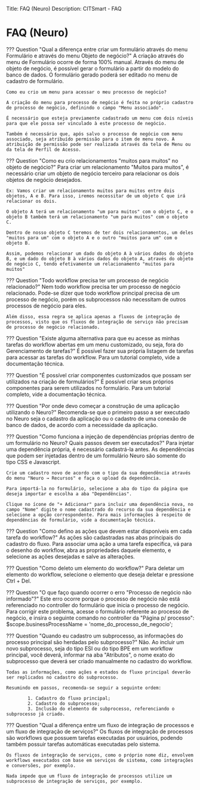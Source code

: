 Title: FAQ (Neuro)
Description: CITSmart - FAQ

# FAQ (Neuro)

??? Question "Qual a diferença entre criar um formulário através do menu Formulário e através do menu Objeto de negócio?"
    A criação através do menu de Formulário ocorre de forma 100% manual. Através do menu de objeto de negócio, é possível gerar o formulário a partir do modelo do banco de dados. O formulário gerado poderá ser editado no menu de cadastro de formulário.

	Como eu crio um menu para acessar o meu processo de negócio?

	A criação do menu para processo de negócio é feita no próprio cadastro de processo de negócio, definindo o campo "Menu associado".

	É necessário que esteja previamente cadastrado um menu com dois níveis para que ele possa ser vinculado à este processo de negócio.

	Também é necessário que, após salvo o processo de negócio com menu associado, seja atribuído permissão para o item de menu novo. A atribuição de permissão pode ser realizada através da tela de Menu ou da tela de Perfil de Acesso.

??? Question "Como eu crio relacionamentos "muitos para muitos" no objeto de negócio?"
	Para criar um relacionamento "Muitos para muitos", é necessário criar um objeto de negócio terceiro para relacionar os dois objetos de negócio desejados.

	Ex: Vamos criar um relacionamento muitos para muitos entre dois objetos, A e B. Para isso, iremos necessitar de um objeto C que irá relacionar os dois.

	O objeto A terá um relacionamento "um para muitos" com o objeto C, e o objeto B também terá um relacionamento "um para muitos" com o objeto C.

	Dentro de nosso objeto C teremos de ter dois relacionamentos, um deles "muitos para um" com o objeto A e o outro "muitos para um" com o objeto B.

	Assim, podemos relacionar um dado do objeto A à vários dados do objeto B, e um dado do objeto B à vários dados do objeto A, através do objeto de negócio C, tendo efetivamente um relacionamento "muitos para muitos"

??? Question "Todo workflow precisa ter um processo de negócio relacionado?"
	Nem todo workflow precisa ter um processo de negócio relacionado. Pode-se dizer que todo workflow principal precisa de um processo de negócio, porém os subprocessos não necessitam de outros processos de negócio para eles.   
	
	Além disso, essa regra se aplica apenas a fluxos de integração de processos, visto que os fluxos de integração de serviço não precisam de processo de negócio relacionado.

??? Question "Existe alguma alternativa para que eu acesse as minhas tarefas do workflow abertas em um menu customizado, ou seja, fora do Gerenciamento de tarefas?"
	É possível fazer sua própria listagem de tarefas para acessar as tarefas do workflow. Para um tutorial completo, vide a documentação técnica.  

??? Question "É possível criar componentes customizados que possam ser utilizados na criação de formulários?"
	É possível criar seus próprios componentes para serem utilizados no formulário. Para um tutorial completo, vide a documentação técnica.

??? Question "Por onde devo começar a construção de uma aplicação utilizando o Neuro?"
	Recomenda-se que o primeiro passo a ser executado no Neuro seja o cadastro da aplicação ou o cadastro de uma conexão de banco de dados, de acordo com a necessidade da aplicação.  

??? Question "Como funciona a injeção de dependências próprias dentro de um formulário no Neuro? Quais passos devem ser executados?"
	Para injetar uma dependência própria, é necessário cadastrá-la antes. As dependências que podem ser injetadas dentro de um formulário Neuro são somente do tipo CSS e Javascript.

	Crie um cadastro novo de acordo com o tipo da sua dependência através do menu "Neuro → Recursos" e faça o upload da dependência.

	Para importá-la no formulário, selecione a aba do tipo da página que deseja importar e escolha a aba "Dependências". 

	Clique no ícone de "+ Adicionar" para incluir uma dependência nova, no campo "Nome" digite o nome cadastrado do recurso da sua dependência e selecione a opção correspondente. Para mais informações à respeito de dependências de formulário, vide a documentação técnica.

??? Question "Como defino as ações que devem estar disponíveis em cada tarefa do workflow?"
	As ações são cadastradas nas abas principais do cadastro do fluxo. Para associar uma ação a uma tarefa específica, vá para o desenho do workflow, abra as propriedades daquele elemento, e selecione as ações desejadas e salve as alterações.

??? Question "Como deleto um elemento do workflow?"
	Para deletar um elemento do workflow, selecione o elemento que deseja deletar e pressione Ctrl + Del.

??? Question "O que faço quando ocorrer o erro "Processo de negócio não informado"?"
	Este erro ocorre porque o processo de negócio não está referenciado no controller do formulário que inicia o processo de negócio. Para corrigir este problema, acesse o formulário referente ao processo de negócio, e insira o seguinte comando no controller da "Página p/ processo": $scope.businessProcessName = 'nome_do_processo_de_negocio';

??? Question "Quando eu cadastro um subprocesso, as informações do processo principal são herdadas pelo subprocesso?"
	Não. Ao incluir um novo subprocesso, seja do tipo ESI ou do tipo BPE em um workflow principal, você deverá, informar na aba "Atributos", o nome exato do subprocesso que deverá ser criado manualmente no cadastro do workflow.

	Todas as informações, como ações e estados do fluxo principal deverão ser replicados no cadastro do subprocesso.

	Resumindo em passos, recomenda-se seguir a seguinte ordem:

			1. Cadastro do fluxo principal;
			2. Cadastro do subprocesso;
			3. Inclusão do elemento de subprocesso, referenciando o subprocesso já criado.

??? Question "Qual a diferença entre um fluxo de integração de processos e um fluxo de integração de serviços?"
	Os fluxos de integração de processos são workflows que possuem tarefas executadas por usuários, podendo também possuir tarefas automáticas executadas pelo sistema.

	Os fluxos de integração de serviços, como o próprio nome diz, envolvem workflows executados com base em serviços de sistema, como integrações e conversões, por exemplo.

	Nada impede que um fluxo de integração de processos utilize um subprocesso de integração de serviços, por exemplo.
	
